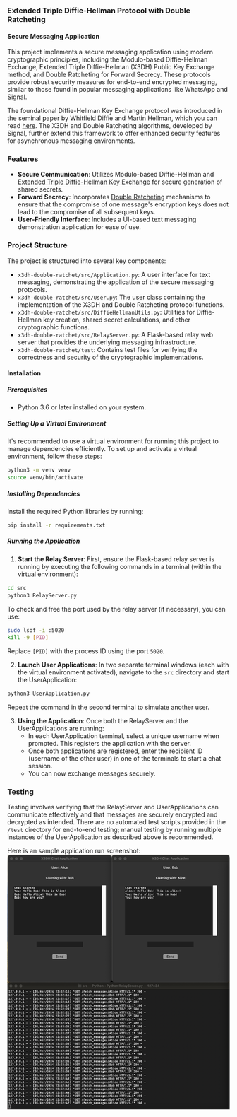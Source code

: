 ### Extended Triple Diffie-Hellman Protocol with Double Ratcheting
#### Secure Messaging Application

This project implements a secure messaging application using modern cryptographic principles, including the Modulo-based Diffie-Hellman Exchange, Extended Triple Diffie-Hellman (X3DH) Public Key Exchange method, and Double Ratcheting for Forward Secrecy. These protocols provide robust security measures for end-to-end encrypted messaging, similar to those found in popular messaging applications like WhatsApp and Signal.

The foundational Diffie-Hellman Key Exchange protocol was introduced in the seminal paper by Whitfield Diffie and Martin Hellman, which you can read [here](https://www-ee.stanford.edu/~hellman/publications/24.pdf). The X3DH and Double Ratcheting algorithms, developed by Signal, further extend this framework to offer enhanced security features for asynchronous messaging environments.

### Features

- **Secure Communication**: Utilizes Modulo-based Diffie-Hellman and [Extended Triple Diffie-Hellman Key Exchange](https://signal.org/docs/specifications/x3dh/) for secure generation of shared secrets.
- **Forward Secrecy**: Incorporates [Double Ratcheting](https://signal.org/docs/specifications/doubleratchet) mechanisms to ensure that the compromise of one message's encryption keys does not lead to the compromise of all subsequent keys.
- **User-Friendly Interface**: Includes a UI-based text messaging demonstration application for ease of use.

### Project Structure

The project is structured into several key components:

- `x3dh-double-ratchet/src/Application.py`: A user interface for text messaging, demonstrating the application of the secure messaging protocols.
- `x3dh-double-ratchet/src/User.py`: The user class containing the implementation of the X3DH and Double Ratcheting protocol functions.
- `x3dh-double-ratchet/src/DiffieHellmanUtils.py`: Utilities for Diffie-Hellman key creation, shared secret calculations, and other cryptographic functions.
- `x3dh-double-ratchet/src/RelayServer.py`: A Flask-based relay web server that provides the underlying messaging infrastructure.
- `x3dh-double-ratchet/test`: Contains test files for verifying the correctness and security of the cryptographic implementations.

#### Installation

##### Prerequisites

- Python 3.6 or later installed on your system.

##### Setting Up a Virtual Environment

It's recommended to use a virtual environment for running this project to manage dependencies efficiently. To set up and activate a virtual environment, follow these steps:

```bash
python3 -m venv venv
source venv/bin/activate
```

##### Installing Dependencies

Install the required Python libraries by running:

```bash
pip install -r requirements.txt
```

##### Running the Application

1. **Start the Relay Server**: First, ensure the Flask-based relay server is running by executing the following commands in a terminal (within the virtual environment):

```bash
cd src
python3 RelayServer.py
```

To check and free the port used by the relay server (if necessary), you can use:

```bash
sudo lsof -i :5020
kill -9 [PID]
```

Replace `[PID]` with the process ID using the port `5020`.

2. **Launch User Applications**: In two separate terminal windows (each with the virtual environment activated), navigate to the `src` directory and start the UserApplication:

```bash
python3 UserApplication.py
```

Repeat the command in the second terminal to simulate another user.

3. **Using the Application**: Once both the RelayServer and the UserApplications are running:
    - In each UserApplication terminal, select a unique username when prompted. This registers the application with the server.
    - Once both applications are registered, enter the recipient ID (username of the other user) in one of the terminals to start a chat session.
    - You can now exchange messages securely.

### Testing

Testing involves verifying that the RelayServer and UserApplications can communicate effectively and that messages are securely encrypted and decrypted as intended. There are no automated test scripts provided in the `/test` directory for end-to-end testing; manual testing by running multiple instances of the UserApplication as described above is recommended.

Here is an sample application run screenshot: 
![Example Run](resources/images/sample_application_run.png "Example run image")